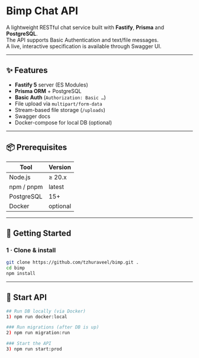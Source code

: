 # Bimp Chat API

A lightweight RESTful chat service built with **Fastify**, **Prisma** and **PostgreSQL**.  
The API supports Basic Authentication and text/file messages.  
A live, interactive specification is available through Swagger UI.

---

## ✨ Features

- **Fastify 5** server (ES Modules)
- **Prisma ORM** + PostgreSQL
- **Basic Auth** (`Authorization: Basic …`)
- File upload via `multipart/form-data`
- Stream-based file storage (`/uploads`)
- Swagger docs
- Docker-compose for local DB (optional)

---

## 📦 Prerequisites

| Tool          | Version |
|---------------|---------|
| Node.js       | ≥ 20.x  |
| npm / pnpm    | latest  |
| PostgreSQL    | 15+     |
| Docker       | optional |

---

## 🚀 Getting Started

### 1 · Clone & install

```bash
git clone https://github.com/tzhuraveel/bimp.git . 
cd bimp
npm install
```

---

## 🚀 Start API

```bash
## Run DB locally (via Docker)
1) npm run docker:local

### Run migrations (after DB is up)
2) npm run migration:run

### Start the API
3) npm run start:prod
```


